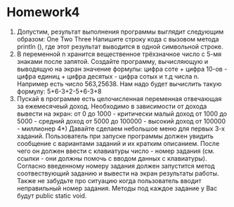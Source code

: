 # Homework4

1) Допустим, результат выполнения программы выглядит следующим образом:
One
Two
Three
Напишите строку кода с вызовом метода println (), где этот результат выводится в одной символьной строке.
2) В переменной n хранится вещественное трёхзначное число с 5-мя знаками после запятой. Создайте программу, вычисляющую и выводящую на экран значение формулы: цифра соте + цифра 10-ов - цифра единиц + цифра десятых - цифра сотых и т.д числа n.
Например есть число 563,25638. Нам надо будет вычислить такую формулу: 5+6-3+2-5+6-3+8
3) Пускай в программе есть целочисленная переменная отвечающая за ежемесячеый доход.
Необходимо в зависимости от дохода вывести на экран:
от 0 до 1000 - критически малый доход
от 1000 до 5000 - средний доход
от 5000 до 100000 - высокий доход
от 100000 - миллионер
4*)  Давайте сделаем небольшое меню для первых 3-х хаданий.
Пользователь при запуске программы должен увидить сообщение с вариантами заданий и их кратким описанием. После чего он должен ввести с клавиатуры число - номер задания (см. ссылки - они должны помочь с вводом данных с клавиатуры). Согласно введенному номеру задания должен запустится метод соотвествующий заданию и вывести на экран результаты работы. Также не забудьте про ситуацию когда пользователь вводит неправильный номер задания. Методы под каждое задание у Вас будут public static void.
